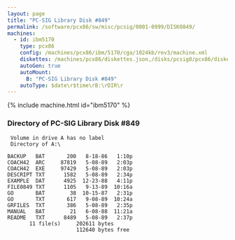 ```yaml
---
layout: page
title: "PC-SIG Library Disk #849"
permalink: /software/pcx86/sw/misc/pcsig/0001-0999/DISK0849/
machines:
  - id: ibm5170
    type: pcx86
    config: /machines/pcx86/ibm/5170/cga/1024kb/rev3/machine.xml
    diskettes: /machines/pcx86/diskettes.json,/disks/pcsig0/pcx86/diskettes.json
    autoGen: true
    autoMount:
      B: "PC-SIG Library Disk #849"
    autoType: $date\r$time\rB:\rDIR\r
---
```


{% include machine.html id="ibm5170" %}

### Directory of PC-SIG Library Disk #849

     Volume in drive A has no label
     Directory of A:\

    BACKUP   BAT       200   8-18-86   1:10p
    COACH42  ARC     87819   5-08-89   2:03p
    COACH42  EXE     97429   5-08-89   2:03p
    DESCRIPT TXT      1582   5-08-89   2:34p
    EXAMPLE  DAT      4925  12-23-88   4:11p
    FILE0849 TXT      1105   9-13-89  10:16a
    GO       BAT        38  10-15-87   2:31p
    GO       TXT       617   9-08-89  10:24a
    GRFILES  TXT       386   5-08-89   2:35p
    MANUAL   BAT        21   6-08-88  11:21a
    README   TXT      8489   5-08-89   2:37p
           11 file(s)     202611 bytes
                          112640 bytes free
